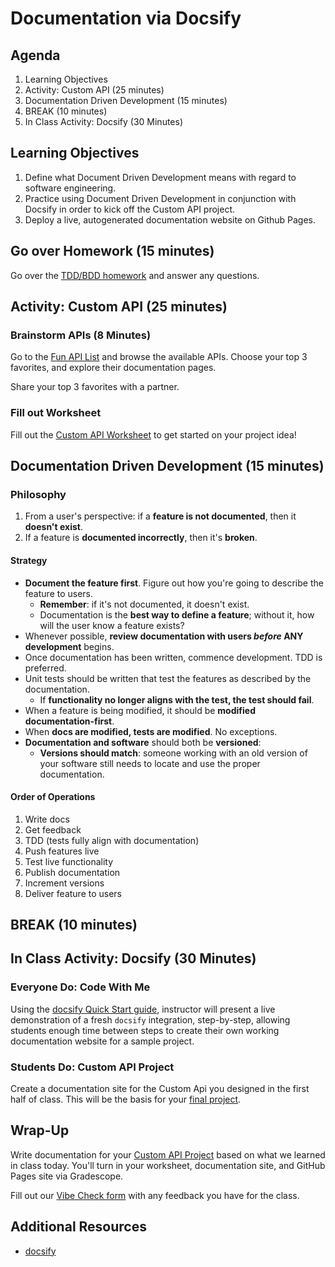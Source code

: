 # Documentation via Docsify

## Agenda

1. Learning Objectives
1. Activity: Custom API (25 minutes)
1. Documentation Driven Development (15 minutes)
1. BREAK (10 minutes)
1. In Class Activity: Docsify (30 Minutes)

## Learning Objectives

1. Define what Document Driven Development means with regard to software engineering.
2. Practice using Document Driven Development in conjunction with Docsify in order to kick off the Custom API project.
3. Deploy a live, autogenerated documentation website on Github Pages.

## Go over Homework (15 minutes)

Go over the [TDD/BDD homework](https://github.com/make-school-labs/tdd-bdd-challenge) and answer any questions.

## Activity: Custom API (25 minutes)

### Brainstorm APIs (8 Minutes)

Go to the [Fun API List](https://apilist.fun/) and browse the available APIs. Choose your top 3 favorites, and explore their documentation pages.

Share your top 3 favorites with a partner.

### Fill out Worksheet

Fill out the [Custom API Worksheet](https://docs.google.com/document/d/1WP4qD618oiUj_i64ihsw99XNueN4ZOqMw12HoE89QsU/edit) to get started on your project idea!

## Documentation Driven Development (15 minutes)

### Philosophy

1. From a user's perspective: if a **feature is not documented**, then it **doesn't exist**.
1. If a feature is **documented incorrectly**, then it's **broken**.

#### Strategy

* **Document the feature first**. Figure out how you're going to describe the feature to users.
  * **Remember**: if it's not documented, it doesn't exist.
  * Documentation is the **best way to define a feature**; without it, how will the user know a feature exists?
* Whenever possible, **review documentation with users _before_ ANY development** begins.
* Once documentation has been written, commence development. TDD is preferred.
* Unit tests should be written that test the features as described by the documentation.
  * If **functionality no longer aligns with the test, the test should fail**.
* When a feature is being modified, it should be **modified documentation-first**.
* When **docs are modified, tests are modified**. No exceptions.
* **Documentation and software** should both be **versioned**:
  * **Versions should match**: someone working with an old version of your software still needs to locate and use the proper documentation.

#### Order of Operations

1. Write docs
2. Get feedback
3. TDD (tests fully align with documentation)
4. Push features live
5. Test live functionality
6. Publish documentation
7. Increment versions
8. Deliver feature to users

## BREAK (10 minutes)

## In Class Activity: Docsify (30 Minutes)

### Everyone Do: Code With Me

Using the [docsify Quick Start guide](https://docsify.now.sh/quickstart), instructor will present a live demonstration of a fresh `docsify` integration, step-by-step, allowing students enough time between steps to create their own working documentation website for a sample project.

### Students Do: Custom API Project

Create a documentation site for the Custom Api you designed in the first half of class. This will be the basis for your [final project](Projects/02-Custom-API-Project.md).

## Wrap-Up

Write documentation for your [Custom API Project](Projects/02-Custom-API-Project.md) based on what we learned in class today. You'll turn in your worksheet, documentation site, and GitHub Pages site via Gradescope.

Fill out our [Vibe Check form](https://make.sc/bew1.3-vibe-check) with any feedback you have for the class.

## Additional Resources

* [docsify](https://docsify.js.org)